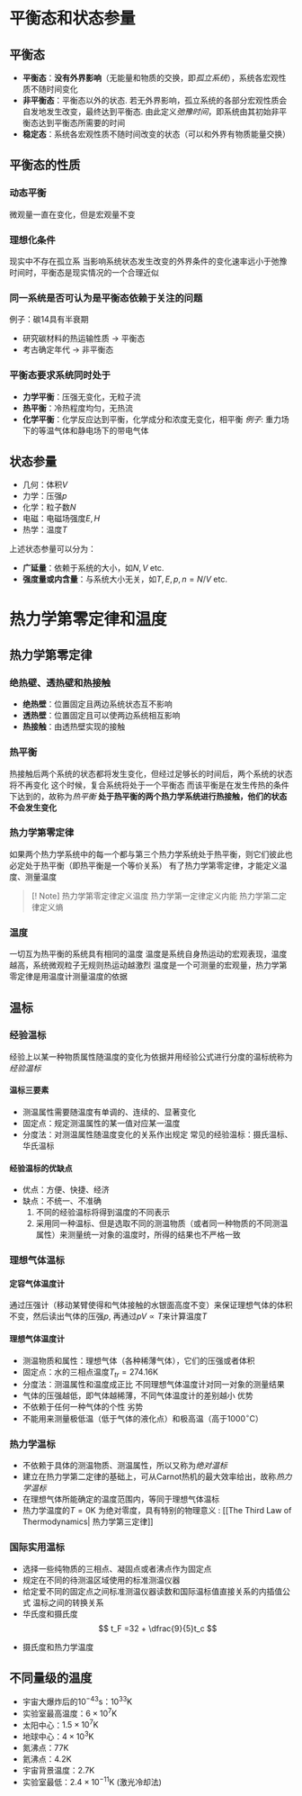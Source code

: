 # 平衡态和状态参量
## 平衡态
* **平衡态**：**没有外界影响**（无能量和物质的交换，即*孤立系统*），系统各宏观性质不随时间变化
* **非平衡态**：平衡态以外的状态. 若无外界影响，孤立系统的各部分宏观性质会自发地发生改变，最终达到平衡态. 由此定义*弛豫时间*，即系统由其初始非平衡态达到平衡态所需要的时间
* **稳定态**：系统各宏观性质不随时间改变的状态（可以和外界有物质能量交换）
## 平衡态的性质
### 动态平衡
微观量一直在变化，但是宏观量不变
### 理想化条件
现实中不存在孤立系
当影响系统状态发生改变的外界条件的变化速率远小于弛豫时间时，平衡态是现实情况的一个合理近似
### 同一系统是否可认为是平衡态依赖于关注的问题
例子：碳14具有半衰期
* 研究碳材料的热运输性质 $\to$ 平衡态
* 考古确定年代 $\to$ 非平衡态

### 平衡态要求系统同时处于
* **力学平衡**：压强无变化，无粒子流
* **热平衡**：冷热程度均匀，无热流
* **化学平衡**：化学反应达到平衡，化学成分和浓度无变化，相平衡
*例子*: 
重力场下的等温气体和静电场下的带电气体
## 状态参量
* 几何：体积$V$
* 力学：压强$p$
* 化学：粒子数$N$
* 电磁：电磁场强度$E, H$
* 热学：温度$T$

上述状态参量可以分为：
* **广延量**：依赖于系统的大小，如$N, V$ etc.
* **强度量或内含量**：与系统大小无关，如$T,E,p,n = N/V$ etc.

# 热力学第零定律和温度
## 热力学第零定律
### 绝热壁、透热壁和热接触
* **绝热壁**：位置固定且两边系统状态互不影响
* **透热壁**：位置固定且可以使两边系统相互影响
* **热接触**：由透热壁实现的接触
### 热平衡
热接触后两个系统的状态都将发生变化，但经过足够长的时间后，两个系统的状态将不再变化
这个时候，复合系统将处于一个平衡态
而该平衡是在发生传热的条件下达到的，故称为*热平衡*
**处于热平衡的两个热力学系统进行热接触，他们的状态不会发生变化**
### 热力学第零定律
如果两个热力学系统中的每一个都与第三个热力学系统处于热平衡，则它们彼此也必定处于热平衡（即热平衡是一个等价关系）
有了热力学第零定律，才能定义温度、测量温度

> [! Note]
> 热力学第零定律定义温度
> 热力学第一定律定义内能
> 热力学第二定律定义熵
### 温度
一切互为热平衡的系统具有相同的温度
温度是系统自身热运动的宏观表现，温度越高，系统微观粒子无规则热运动越激烈
温度是一个可测量的宏观量，热力学第零定律是用温度计测量温度的依据
## 温标
### 经验温标
经验上以某一种物质属性随温度的变化为依据并用经验公式进行分度的温标统称为*经验温标*
#### 温标三要素
- 测温属性需要随温度有单调的、连续的、显著变化
- 固定点：规定测温属性的某一值对应某一温度
- 分度法：对测温属性随温度变化的关系作出规定
常见的经验温标：摄氏温标、华氏温标

#### 经验温标的优缺点
- 优点：方便、快捷、经济
- 缺点：不统一、不准确
	1. 不同的经验温标将得到温度的不同表示
	2. 采用同一种温标、但是选取不同的测温物质（或者同一种物质的不同测温属性）来测量统一对象的温度时，所得的结果也不严格一致
### 理想气体温标
#### 定容气体温度计
通过压强计（移动某臂使得和气体接触的水银面高度不变）来保证理想气体的体积不变，然后读出气体的压强$p$, 再通过$pV \propto T$来计算温度$T$
#### 理想气体温度计
- 测温物质和属性：理想气体（各种稀薄气体），它们的压强或者体积
- 固定点：水的三相点温度$T_{tr} = 274.16 \mathrm{K}$
- 分度法：测温属性和温度成正比
不同理想气体温度计对同一对象的测量结果
- 气体的压强越低，即气体越稀薄，不同气体温度计的差别越小
优势
- 不依赖于任何一种气体的个性
劣势
- 不能用来测量极低温（低于气体的液化点）和极高温（高于$1000^{\circ}\mathrm{C}$）
### 热力学温标
- 不依赖于具体的测温物质、测温属性，所以又称为*绝对温标*
- 建立在热力学第二定律的基础上，可从Carnot热机的最大效率给出，故称*热力学温标*
- 在理想气体所能确定的温度范围内，等同于理想气体温标
- 热力学温度的$T = 0 \mathrm{K}$ 为绝对零度，具有特别的物理意义 : [[The Third Law of Thermodynamics| 热力学第三定律]]
### 国际实用温标
- 选择一些纯物质的三相点、凝固点或者沸点作为固定点
- 规定在不同的待测温区域使用的标准测温仪器
- 给定爱不同的固定点之间标准测温仪器读数和国际温标值直接关系的内插值公式
温标之间的转换关系
-  华氏度和摄氏度
$$
t_F =32 + \dfrac{9}{5}t_c
$$
*  摄氏度和热力学温度

## 不同量级的温度
- 宇宙大爆炸后的$10^{-43} \mathrm{s}$：$10^{33} \mathrm{K}$
- 实验室最高温度：$6 \times 10^7 \mathrm{K}$
- 太阳中心：$1.5 \times 10^7 \mathrm{K}$
- 地球中心：$4 \times 10^3 \mathrm{K}$
- 氮沸点：$77 \mathrm{K}$
- 氦沸点：$4.2 \mathrm{K}$
- 宇宙背景温度：$2.7 \mathrm{K}$
- 实验室最低：$2.4 \times 10^{-11} \mathrm{K}$ (激光冷却法)
